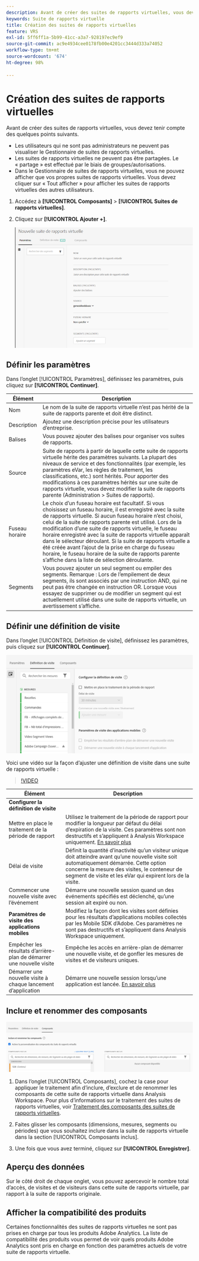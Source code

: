 ```yaml
---
description: Avant de créer des suites de rapports virtuelles, vous devez tenir compte des quelques points suivants.
keywords: Suite de rapports virtuelle
title: Création des suites de rapports virtuelles
feature: VRS
exl-id: 5ff6ff1a-5b99-41cc-a3a7-928197ec9ef9
source-git-commit: ac9e4934cee0178fb00e4201cc3444d333a74052
workflow-type: tm+mt
source-wordcount: '674'
ht-degree: 98%

---
```


# Création des suites de rapports virtuelles

Avant de créer des suites de rapports virtuelles, vous devez tenir compte des quelques points suivants.

* Les utilisateurs qui ne sont pas administrateurs ne peuvent pas visualiser le Gestionnaire de suites de rapports virtuelles.
* Les suites de rapports virtuelles ne peuvent pas être partagées. Le « partage » est effectué par le biais de groupes/autorisations.
* Dans le Gestionnaire de suites de rapports virtuelles, vous ne pouvez afficher que vos propres suites de rapports virtuelles. Vous devez cliquer sur « Tout afficher » pour afficher les suites de rapports virtuelles des autres utilisateurs.

1. Accédez à **[!UICONTROL Composants]** > **[!UICONTROL Suites de rapports virtuelles]**.
1. Cliquez sur **[!UICONTROL Ajouter +]**.

   ![](assets/new_vrs.png)

## Définir les paramètres

Dans l’onglet [!UICONTROL Paramètres], définissez les paramètres, puis cliquez sur **[!UICONTROL Continuer]**.

| Élément | Description |
| --- |--- |
| Nom | Le nom de la suite de rapports virtuelle n’est pas hérité de la suite de rapports parente et doit être distinct. |
| Description | Ajoutez une description précise pour les utilisateurs d’entreprise. |
| Balises | Vous pouvez ajouter des balises pour organiser vos suites de rapports. |
| Source | Suite de rapports à partir de laquelle cette suite de rapports virtuelle hérite des paramètres suivants. La plupart des niveaux de service et des fonctionnalités (par exemple, les paramètres eVar, les règles de traitement, les classifications, etc.) sont hérités. Pour apporter des modifications à ces paramètres hérités sur une suite de rapports virtuelle, vous devez modifier la suite de rapports parente (Administration > Suites de rapports). |
| Fuseau horaire | Le choix d’un fuseau horaire est facultatif. Si vous choisissez un fuseau horaire, il est enregistré avec la suite de rapports virtuelle. Si aucun fuseau horaire n’est choisi, celui de la suite de rapports parente est utilisé.  Lors de la modification d’une suite de rapports virtuelle, le fuseau horaire enregistré avec la suite de rapports virtuelle apparaît dans le sélecteur déroulant. Si la suite de rapports virtuelle a été créée avant l’ajout de la prise en charge du fuseau horaire, le fuseau horaire de la suite de rapports parente s’affiche dans la liste de sélection déroulante. |
| Segments | Vous pouvez ajouter un seul segment ou empiler des segments.   Remarque : Lors de l’empilement de deux segments, ils sont associés par une instruction AND, qui ne peut pas être changée en instruction OR. Lorsque vous essayez de supprimer ou de modifier un segment qui est actuellement utilisé dans une suite de rapports virtuelle, un avertissement s’affiche. |

## Définir une définition de visite

Dans l’onglet [!UICONTROL Définition de visite], définissez les paramètres, puis cliquez sur **[!UICONTROL Continuer]**.

![](assets/visit-definition.png)

Voici une vidéo sur la façon d’ajuster une définition de visite dans une suite de rapports virtuelle :

>[!VIDEO](https://video.tv.adobe.com/v/23545/?quality=12)

| Élément | Description |
| --- |--- |
| **Configurer la définition de visite** |  |
| Mettre en place le traitement de la période de rapport | Utilisez le traitement de la période de rapport pour modifier la longueur par défaut du délai d’expiration de la visite. Ces paramètres sont non destructifs et s’appliquent à Analysis Workspace uniquement. [En savoir plus](/help/components/vrs/vrs-report-time-processing.md) |
| Délai de visite | Définit la quantité d’inactivité qu’un visiteur unique doit atteindre avant qu’une nouvelle visite soit automatiquement démarrée. Cette option concerne la mesure des visites, le conteneur de segment de visite et les eVar qui expirent lors de la visite. |
| Commencer une nouvelle visite avec l’événement | Démarre une nouvelle session quand un des événements spécifiés est déclenché, qu’une session ait expiré ou non. |
| **Paramètres de visite des applications mobiles** | Modifiez la façon dont les visites sont définies pour les résultats d’applications mobiles collectés par les Mobile SDK d’Adobe. Ces paramètres ne sont pas destructifs et s’appliquent dans Analysis Workspace uniquement. |
| Empêcher les résultats d’arrière-plan de démarrer une nouvelle visite | Empêche les accès en arrière-plan de démarrer une nouvelle visite, et de gonfler les mesures de visites et de visiteurs uniques. |
| Démarrer une nouvelle visite à chaque lancement d’application | Démarre une nouvelle session lorsqu’une application est lancée. [En savoir plus](/help/components/vrs/vrs-mobile-visit-processing.md) |

## Inclure et renommer des composants

![](assets/components.png)

1. Dans l’onglet [!UICONTROL Composants], cochez la case pour appliquer le traitement afin d’inclure, d’exclure et de renommer les composants de cette suite de rapports virtuelle dans Analysis Workspace.
Pour plus d’informations sur le traitement des suites de rapports virtuelles, voir [Traitement des composants des suites de rapports virtuelles](https://experienceleague.adobe.com/docs/analytics/components/virtual-report-suites/vrs-components.html#virtual-report-suites).

1. Faites glisser les composants (dimensions, mesures, segments ou périodes) que vous souhaitez inclure dans la suite de rapports virtuelle dans la section [!UICONTROL Composants inclus].

1. Une fois que vous avez terminé, cliquez sur **[!UICONTROL Enregistrer]**.

## Aperçu des données

Sur le côté droit de chaque onglet, vous pouvez apercevoir le nombre total d’accès, de visites et de visiteurs dans cette suite de rapports virtuelle, par rapport à la suite de rapports originale.

## Afficher la compatibilité des produits

Certaines fonctionnalités des suites de rapports virtuelles ne sont pas prises en charge par tous les produits Adobe Analytics. La liste de compatibilité des produits vous permet de voir quels produits Adobe Analytics sont pris en charge en fonction des paramètres actuels de votre suite de rapports virtuelle.
